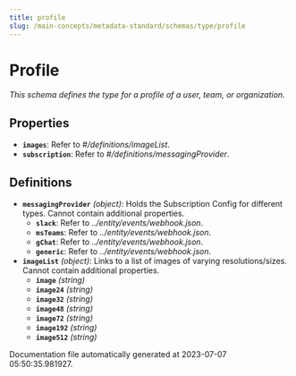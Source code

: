 ```yaml
---
title: profile
slug: /main-concepts/metadata-standard/schemas/type/profile
---
```


# Profile

*This schema defines the type for a profile of a user, team, or organization.*

## Properties

- **`images`**: Refer to *#/definitions/imageList*.
- **`subscription`**: Refer to *#/definitions/messagingProvider*.
## Definitions

- **`messagingProvider`** *(object)*: Holds the Subscription Config for different types. Cannot contain additional properties.
  - **`slack`**: Refer to *../entity/events/webhook.json*.
  - **`msTeams`**: Refer to *../entity/events/webhook.json*.
  - **`gChat`**: Refer to *../entity/events/webhook.json*.
  - **`generic`**: Refer to *../entity/events/webhook.json*.
- **`imageList`** *(object)*: Links to a list of images of varying resolutions/sizes. Cannot contain additional properties.
  - **`image`** *(string)*
  - **`image24`** *(string)*
  - **`image32`** *(string)*
  - **`image48`** *(string)*
  - **`image72`** *(string)*
  - **`image192`** *(string)*
  - **`image512`** *(string)*


Documentation file automatically generated at 2023-07-07 05:50:35.981927.
